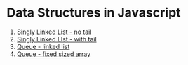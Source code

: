 # Data Structures in Javascript

1. [Singly Linked List - no tail](linked_list_notail.js)
2. [Singly Linked LIst - with tail](linked_list_tail.js)
3. [Queue - linked list](queue.js)
4. [Queue - fixed sized array](queue_array.js)
